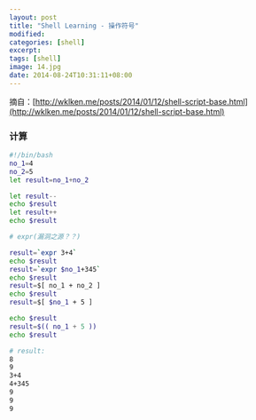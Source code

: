 ```yaml
---
layout: post
title: "Shell Learning - 操作符号"
modified:
categories: [shell]
excerpt:
tags: [shell]
image: 14.jpg
date: 2014-08-24T10:31:11+08:00
---
```


摘自：[http://wklken.me/posts/2014/01/12/shell-script-base.html](http://wklken.me/posts/2014/01/12/shell-script-base.html)

### 计算

```bash
#!/bin/bash
no_1=4
no_2=5
let result=no_1+no_2

let result--
echo $result
let result++
echo $result

# expr(漏洞之源？？)

result=`expr 3+4`
echo $result
result=`expr $no_1+345`
echo $result
result=$[ no_1 + no_2 ]
echo $result
result=$[ $no_1 + 5 ]

echo $result
result=$(( no_1 + 5 ))
echo $result

# result:
8
9
3+4
4+345
9
9
9
```
